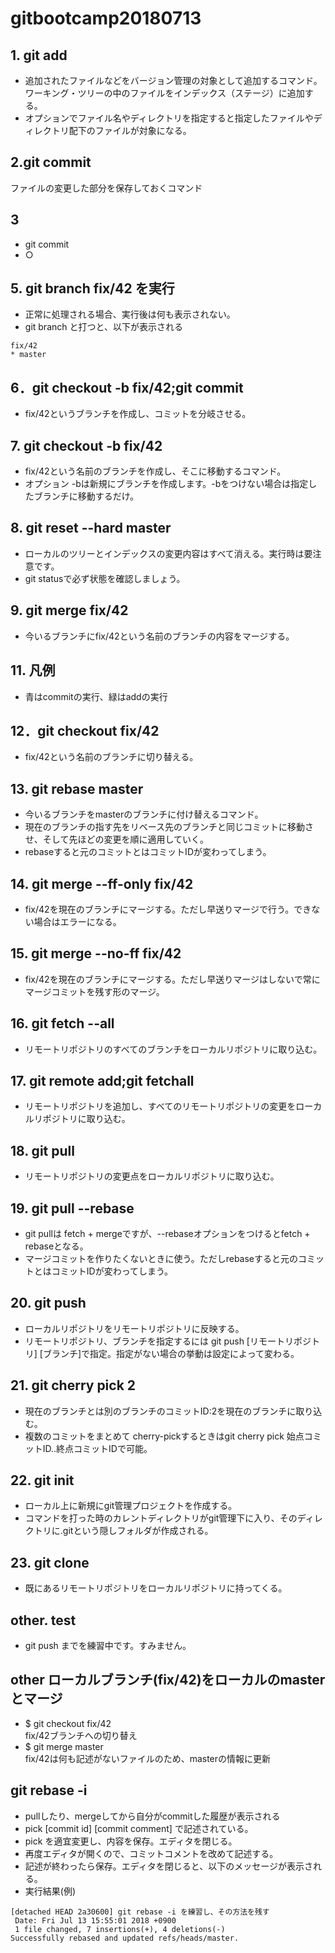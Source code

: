 # gitbootcamp20180713

## 1. git add
- 追加されたファイルなどをバージョン管理の対象として追加するコマンド。  
ワーキング・ツリーの中のファイルをインデックス（ステージ）に追加する。
- オプションでファイル名やディレクトリを指定すると指定したファイルやディレクトリ配下のファイルが対象になる。


## 2.git commit
ファイルの変更した部分を保存しておくコマンド


## 3
- git commit
- ○


## 5. git branch fix/42 を実行
- 正常に処理される場合、実行後は何も表示されない。
- git branch と打つと、以下が表示される

```
fix/42
* master
```


## 6．git checkout -b fix/42;git commit
- fix/42というブランチを作成し、コミットを分岐させる。


## 7. git checkout -b fix/42
- fix/42という名前のブランチを作成し、そこに移動するコマンド。
- オプション -bは新規にブランチを作成します。-bをつけない場合は指定したブランチに移動するだけ。


## 8. git reset --hard master
- ローカルのツリーとインデックスの変更内容はすべて消える。実行時は要注意です。
- git statusで必ず状態を確認しましょう。


## 9. git merge fix/42
- 今いるブランチにfix/42という名前のブランチの内容をマージする。


## 11. 凡例
- 青はcommitの実行、緑はaddの実行


## 12．git checkout fix/42
- fix/42という名前のブランチに切り替える。


## 13. git rebase master
- 今いるブランチをmasterのブランチに付け替えるコマンド。
- 現在のブランチの指す先をリベース先のブランチと同じコミットに移動させ、そして先ほどの変更を順に適用していく。
- rebaseすると元のコミットとはコミットIDが変わってしまう。


## 14. git merge --ff-only fix/42
- fix/42を現在のブランチにマージする。ただし早送りマージで行う。できない場合はエラーになる。


## 15. git merge --no-ff fix/42
- fix/42を現在のブランチにマージする。ただし早送りマージはしないで常にマージコミットを残す形のマージ。


## 16. git fetch --all
- リモートリポジトリのすべてのブランチをローカルリポジトリに取り込む。


## 17. git remote add;git fetchall
- リモートリポジトリを追加し、すべてのリモートリポジトリの変更をローカルリポジトリに取り込む。


## 18. git pull
- リモートリポジトリの変更点をローカルリポジトリに取り込む。


## 19. git pull --rebase
- git pullは fetch + mergeですが、--rebaseオプションをつけるとfetch + rebaseとなる。
- マージコミットを作りたくないときに使う。ただしrebaseすると元のコミットとはコミットIDが変わってしまう。


## 20. git push
- ローカルリポジトリをリモートリポジトリに反映する。
- リモートリポジトリ、ブランチを指定するには git push [リモートリポジトリ] [ブランチ]で指定。指定がない場合の挙動は設定によって変わる。

## 21. git cherry pick 2
- 現在のブランチとは別のブランチのコミットID:2を現在のブランチに取り込む。
- 複数のコミットをまとめて cherry-pickするときはgit cherry pick 始点コミットID..終点コミットIDで可能。


## 22. git init
- ローカル上に新規にgit管理プロジェクトを作成する。
- コマンドを打った時のカレントディレクトリがgit管理下に入り、そのディレクトリに.gitという隠しフォルダが作成される。


## 23. git clone
- 既にあるリモートリポジトリをローカルリポジトリに持ってくる。


## other. test
- git push までを練習中です。すみません。


## other ローカルブランチ(fix/42)をローカルのmasterとマージ
- $ git checkout fix/42  
fix/42ブランチへの切り替え
- $ git merge master  
fix/42は何も記述がないファイルのため、masterの情報に更新

## git rebase -i
- pullしたり、mergeしてから自分がcommitした履歴が表示される
- pick [commit id] [commit comment] で記述されている。
- pick を適宜変更し、内容を保存。エディタを閉じる。
- 再度エディタが開くので、コミットコメントを改めて記述する。
- 記述が終わったら保存。エディタを閉じると、以下のメッセージが表示される。
 - 実行結果(例)
```
[detached HEAD 2a30600] git rebase -i を練習し、その方法を残す
 Date: Fri Jul 13 15:55:01 2018 +0900
 1 file changed, 7 insertions(+), 4 deletions(-)
Successfully rebased and updated refs/heads/master.
```

